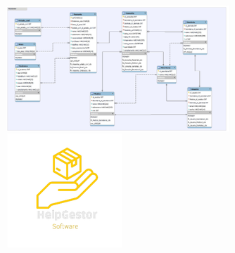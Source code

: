<picture>
  <source media="(prefers-color-scheme: dark)" srcset="https://github.com/HelpGestor/documentacao/blob/9aed825f8b0beae2bce941a5890928140fd99e16/modelo-fisico/modelo-fisico.jpeg">
  <source media="(prefers-color-scheme: light)" srcset="https://github.com/HelpGestor/documentacao/blob/9aed825f8b0beae2bce941a5890928140fd99e16/modelo-fisico/modelo-fisico.jpeg">
  <img alt="Modelo Físico" src="https://github.com/HelpGestor/documentacao/blob/9aed825f8b0beae2bce941a5890928140fd99e16/modelo-fisico/modelo-fisico.jpeg">
</picture>

<picture>
  <source media="(prefers-color-scheme: dark)" srcset="https://github.com/HelpGestor/documentacao/blob/6aeedd347163590b0a55cc206e47ccfdc49b21b7/midia/HelpGestorLogo.png">
  <source media="(prefers-color-scheme: light)" srcset="https://github.com/HelpGestor/documentacao/blob/6aeedd347163590b0a55cc206e47ccfdc49b21b7/midia/HelpGestorLogo.png">
  <img alt="Help Gestor Logo" src="https://github.com/HelpGestor/documentacao/blob/6aeedd347163590b0a55cc206e47ccfdc49b21b7/midia/HelpGestorLogo.png">
</picture>
